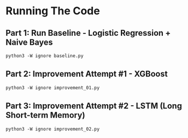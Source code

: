 # Running The Code
## Part 1: Run Baseline - Logistic Regression + Naive Bayes
`python3 -W ignore baseline.py`

## Part 2: Improvement Attempt #1 - XGBoost
`python3 -W ignore improvement_01.py`

## Part 3: Improvement Attempt #2 - LSTM (Long Short-term Memory)
`python3 -W ignore improvement_02.py`